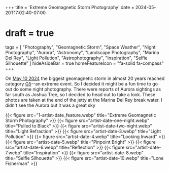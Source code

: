 +++
title = 'Extreme Geomagnetic Storm Photography'
date = 2024-05-20T17:02:40-07:00
# draft = true
tags = [
  "Photography",
  "Geomagnetic Storm",
  "Space Weather",
  "Night Photography",
  "Aurora",
  "Astronomy",
  "Landscape Photography",
  "Marina Del Rey",
  "Light Pollution",
  "Astrophotography",
  "Inspiration",
  "Selfie Silhouette"
]
hideAsideBar = true
homeFeatureIcon = "fa-solid fa-compass"
+++

On [May 10 2024](https://www.spaceweather.com/archive.php?view=1&day=10&month=05&year=2024) the biggest geomagnetic storm in almost 20 years reached category [G5](https://www.spaceweather.com/glossary/g5.jpg)--an extreme event. So I decided it might be a fun time to go out do some night photography. There were reports of Aurora sightings as far south as Joshua Tree, so I decided to head out to take a look. These photos are taken at the end of the jetty at the Marina Del Rey break water. I didn't see the Aurora but it was a great sky

 {{< figure src="1-artist-date_feature.webp" title="Extreme Geomagnetic Storm Photography" >}}
 {{< figure src="artist-date-one-night.webp" title="Pulled to Black" >}}
 {{< figure src="artist-date-two-night.webp" title="Light Refraction" >}}
 {{< figure src="artist-date-3.webp" title="Light Pollution" >}}
 {{< figure src="artist-date-4.webp" title="Looking Inward" >}}
 {{< figure src="artist-date-5.webp" title="Pinpoint Bright" >}}
 {{< figure src="artist-date-6.webp" title="Reflection" >}}
 {{< figure src="artist-date-7.webp" title="Inspiration" >}}
 {{< figure src="artist-date-8.webp" title="Selfie Silhouette" >}}
 {{< figure src="artist-date-10.webp" title="Lone Fisherman" >}}